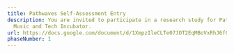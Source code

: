 ```yaml
---
title: Pathwaves Self-Assessment Entry
description: You are invited to participate in a research study for Pathwaves
  Music and Tech Incubator.
url: https://docs.google.com/document/d/1XmpzIleCLTe07JOT2EqMBoVxRhJ6fQjm/edit?usp=sharing&ouid=112576805916722807567&rtpof=true&sd=true
phaseNumber: 1
---
```


